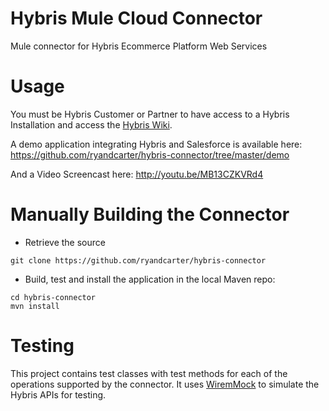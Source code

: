 
Hybris Mule Cloud Connector
=======
Mule connector for Hybris Ecommerce Platform Web Services

Usage
=====
You must be Hybris Customer or Partner to have access to a Hybris Installation and access the [Hybris Wiki](https://wiki.hybris.com/display/release5/WebService+API+-+Reference).

A demo application integrating Hybris and Salesforce is available here: https://github.com/ryandcarter/hybris-connector/tree/master/demo

And a Video Screencast here: http://youtu.be/MB13CZKVRd4


Manually Building the Connector
===============================

* Retrieve the source

```
git clone https://github.com/ryandcarter/hybris-connector
```

* Build, test and install the application in the local Maven repo:

```
cd hybris-connector
mvn install
```

Testing
=======
This project contains test classes with test methods for each of the operations supported by the connector. It uses [WiremMock](http://wiremock.org/) to simulate the Hybris APIs for testing.
